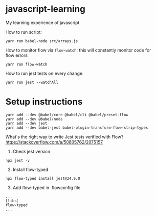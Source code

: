 # javascript-learning
My learning experience of javascript

How to run script:
```
yarn run babel-node src/arrays.js
```

How to monitor flow via `flow-watch`: this will constantly monitor code for
flow errors
```
yarn run flow-watch
```

How to run jest tests on every change:
```
yarn run jest --watchAll
```

# Setup instructions

```
yarn add --dev @babel/core @babel/cli @babel/preset-flow
yarn add --dev @babel/node
yarn add --dev jest
yarn add --dev babel-jest babel-plugin-transform-flow-strip-types
```


What's the right way to write Jest tests verified with Flow?
https://stackoverflow.com/a/50805762/2075157
1. Check jest version
```
npx jest -v
```

2. Install flow-typed
```
npx flow-typed install jest@24.9.0
```

3. Add flow-typed in .flowconfig file
```
...
[libs]
flow-typed
...
```
